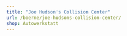 ```yaml
---
title: "Joe Hudson's Collision Center"
url: /boerne/joe-hudsons-collision-center/
shop: Autowerkstatt
---
```

